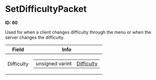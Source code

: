 # SetDifficultyPacket

__ID: 60__

Used for when a client changes difficulty through the menu or when the server changes the difficulty.

<table><thead><tr><th>Field</th><th>Info</th></tr></thead><tbody>
<tr><td>Difficulty</td><td><table><tbody><tr><td>unsigned varint</td><td><a href="../enums/Difficulty.md">Difficulty</a></td></tr></tbody></table></td></tr>
</tbody></table>